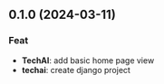 ## 0.1.0 (2024-03-11)

### Feat

- **TechAI**: add basic home page view
- **techai**: create django project
